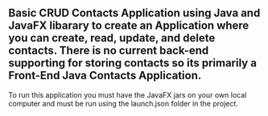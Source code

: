 ## Basic CRUD Contacts Application using Java and JavaFX libarary to create an Application where you can create, read, update, and delete contacts. There is no current back-end supporting for storing contacts so its primarily a Front-End Java Contacts Application. 

To run this application you must have the JavaFX jars on your own local computer and must be run using the launch.json folder in the project.
